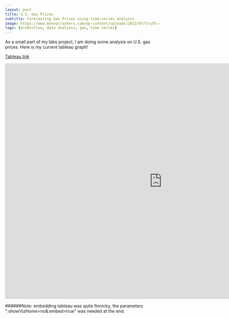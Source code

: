 ```yaml
---
layout: post
title: U.S. Gas Prices
subtitle: Forecasting Gas Prices using time-series analysis
image: https://www.moneycrashers.com/wp-content/uploads/2013/07/truth-about-gas-prices-1068x713.jpg
tags: [predictive, data analysis, gas, time-series]
---
```


As a small part of my labs project, I am doing some analysis on U.S. gas prices. Here is my current tableau graph!

[Tableau link](https://public.tableau.com/views/USGasprices/Dashboard1?:display_count=y&publish=yes&:origin=viz_share_link)
<center><iframe src="https://public.tableau.com/views/USGasprices/Dashboard1?:showVizHome=no&:embed=true" width="1024" height="768" frameborder="0"></iframe></center>

######Note: embedding tableau was quite finnicky, the parameters ":showVizHome=no&:embed=true" was needed at the end.
